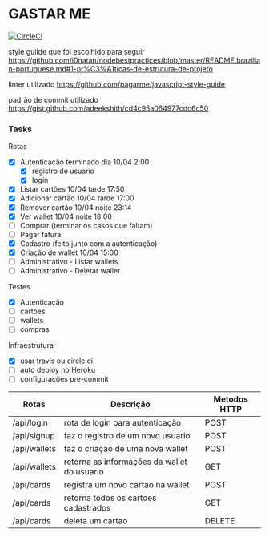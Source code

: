 # GASTAR ME

[![CircleCI](https://circleci.com/gh/romulogarofalo/Gastar.me/tree/master.svg?style=svg)](https://circleci.com/gh/romulogarofalo/Gastar.me/tree/master)

style guilde que foi escolhido para seguir
https://github.com/i0natan/nodebestpractices/blob/master/README.brazilian-portuguese.md#1-pr%C3%A1ticas-de-estrutura-de-projeto

linter utilizado
https://github.com/pagarme/javascript-style-guide

padrão de commit utilizado https://gist.github.com/adeekshith/cd4c95a064977cdc6c50

### Tasks

Rotas 
- [x] Autenticação terminado dia 10/04 2:00
     - [x] registro de usuario
     - [x] login
- [x] Listar cartões 10/04 tarde 17:50
- [x] Adicionar cartão 10/04 tarde 17:00
- [x] Remover cartão 10/04 noite 23:14
- [x] Ver wallet 10/04 noite 18:00
- [ ] Comprar (terminar os casos que faltam)
- [ ] Pagar fatura
- [x] Cadastro (feito junto com a autenticação)
- [x] Criação de wallet 10/04 15:00
- [ ] Administrativo - Listar wallets 
- [ ] Administrativo - Deletar wallet

Testes
- [x] Autenticação
- [ ] cartoes
- [ ] wallets
- [ ] compras

Infraestrutura
- [x] usar travis ou circle.ci
- [ ] auto deploy no Heroku
- [ ] configurações pre-commit

| Rotas                  | Descrição                                  | Metodos HTTP |
|------------------------|--------------------------------------------|--------------|
|/api/login              | rota de login para autenticação            | POST         |
|/api/signup             | faz o registro de um novo usuario          | POST         |
|/api/wallets            | faz o criação de uma nova wallet           | POST         |
|/api/wallets            | retorna as informações da wallet do usuario| GET          |
|/api/cards              | registra um novo cartao na wallet          | POST         |
|/api/cards              | retorna todos os cartoes cadastrados       | GET          |
|/api/cards              | deleta um cartao                           | DELETE       |
